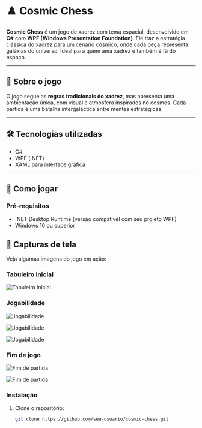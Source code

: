 # ♟️ Cosmic Chess

**Cosmic Chess** é um jogo de xadrez com tema espacial, desenvolvido em **C#** com **WPF (Windows Presentation Foundation)**. Ele traz a estratégia clássica do xadrez para um cenário cósmico, onde cada peça representa galáxias do universo. Ideal para quem ama xadrez e também é fã do espaço.

---

## 🌌 Sobre o jogo

O jogo segue as **regras tradicionais do xadrez**, mas apresenta uma ambientação única, com visual e atmosfera inspirados no cosmos. Cada partida é uma batalha intergaláctica entre mentes estratégicas.

---

## 🛠️ Tecnologias utilizadas

- C#
- WPF (.NET)
- XAML para interface gráfica

---

## 🚀 Como jogar

### Pré-requisitos

- .NET Desktop Runtime (versão compatível com seu projeto WPF)
- Windows 10 ou superior

## 📸 Capturas de tela

Veja algumas imagens do jogo em ação:

### Tabuleiro inicial
![Tabuleiro inicial](ChessImages/Chess-1.png)

### Jogabilidade
![Jogabilidade](ChessImages/Chess-2.png)

![Jogabilidade](ChessImages/Chess-3.gif)

![Jogabilidade](ChessImages/Chess-4.gif)

### Fim de jogo
![Fim de partida](ChessImages/Chess-5.png)

![Fim de partida](ChessImages/Chess-6.png)


### Instalação

1. Clone o repositório:
   ```bash
   git clone https://github.com/seu-usuario/cosmic-chess.git
